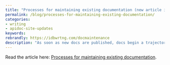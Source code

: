 ```yaml
---
title: "Processes for maintaining existing documentation (new article in API doc course)"
permalink: /blog/processes-for-maintaining-existing-documentation/
categories:
- writing
- apidoc-site-updates
keywords:
rebrandly: https://idbwrtng.com/docmaintenance
description: "As soon as new docs are published, docs begin a trajectory of decay. The natural progression of technology makes documentation outdated within a matter of months or years. New versions of web browsers, operating systems, supporting utilities and tools, etc., are released, and the whole technology landscape keeps moving forward, evolving, improving, and adjusting &mdash; all while documentation remains static. The more your documentation relies on third-party components, the faster it goes out of date. Most documentation efforts focus on creating *new* documentation, but what happens to all the *existing* documentation that is decaying? In this new article in my API doc course, I cover ways to maintain existing documentation to prevent it from rotting."
---
```


Read the article here: [Processes for maintaining existing documentation](/learnapidoc/docapis_doc_maintenance_processes.html).
